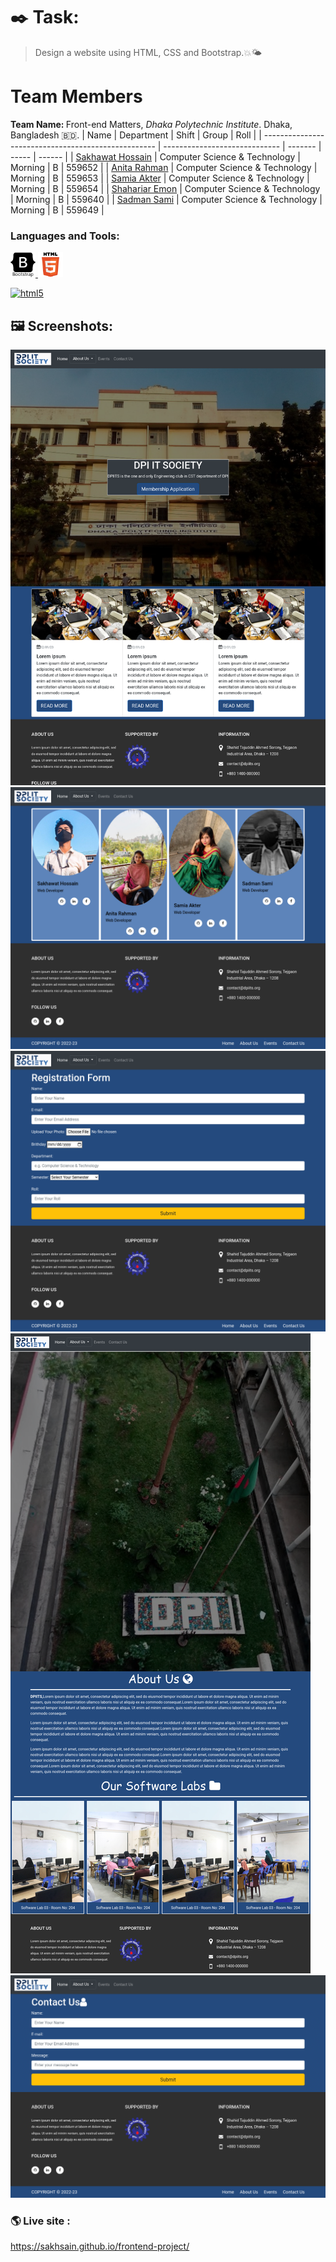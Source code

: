 # ✒️ Task:
> Design a website using HTML, CSS and Bootstrap.💥🌤️

# Team Members
<b>Team Name: </b> Front-end Matters, _Dhaka Polytechnic Institute_.
Dhaka, Bangladesh 🇧🇩.
| Name                                                | Department                    | Shift   | Group | Roll   |
| --------------------------------------------------- | ----------------------------- | ------- | ----- | ------ |
| [Sakhawat Hossain](https://github.com/sakhsain)                                   | Computer Science & Technology | Morning | B     | 559652 |
| [Anita Rahman](#)                                      | Computer Science & Technology | Morning | B     | 559653 |
| [Samia Akter](#) | Computer Science & Technology | Morning | B     | 559654 |
| [Shahariar Emon](#) | Computer Science & Technology | Morning | B     | 559640 |
| [Sadman Sami](#) | Computer Science & Technology | Morning | B     | 559649 |

<h3 align="left">Languages and Tools:</h3>
<p align="left"> <a href="https://getbootstrap.com" target="_blank" rel="noreferrer"> <img src="https://raw.githubusercontent.com/devicons/devicon/master/icons/bootstrap/bootstrap-plain-wordmark.svg" alt="bootstrap" width="40" height="40"/> </a> 
<a href="https://www.w3.org/html/" target="_blank" rel="noreferrer"> <img src="https://raw.githubusercontent.com/devicons/devicon/master/icons/html5/html5-original-wordmark.svg" alt="html5" width="40" height="40"/> </a> </p>
<a href="https://notepad-plus-plus.org/" target="_blank" rel="noreferrer"> <img src="https://raw.githubusercontent.com/sakhsain/frontend-project/main/assets/npp.png" alt="html5" width="auto" height="40"/> </a> </p>

## 🖼️ Screenshots:

![Homepage](screenshots/screenshot.png)
![Team](screenshots/Team%20-%20DPIITS.png)
![Registration](https://raw.githubusercontent.com/sakhsain/frontend-project/main/screenshots/Registration%20-%20DPIITS%20(1).png)
![About](screenshots/About%20-%20DPIITS.png)
![Contact](screenshots/Contact%20Us%20-%20DPIITS.png)


### 🌎 Live site : 
<a href="https://sakhsain.github.io/frontend-project">https://sakhsain.github.io/frontend-project/</a>
